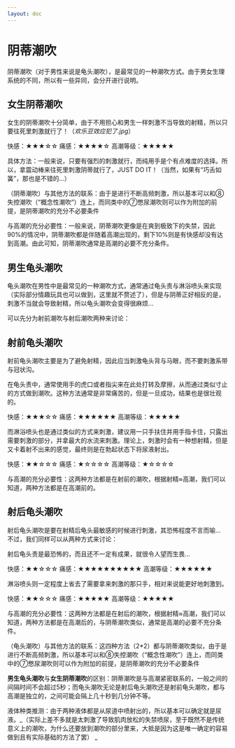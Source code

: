 ```yaml
---
layout: doc
---
```

# 阴蒂潮吹

阴蒂潮吹（对于男性来说是龟头潮吹），是最常见的一种潮吹方式。由于男女生理系统的不同，所以有一些异同，会分开进行说明。

## 女生阴蒂潮吹[​](#女生阴蒂潮吹 "女生阴蒂潮吹的直接链接")

女生的阴蒂潮吹十分简单，由于不用担心和男生一样刺激不当导致的射精，所以只要往死里刺激就行了！（*欢乐豆效应犯了.jpg*）

快感：★★★☆☆ 痛感：★★★★☆ 高潮等级：★★★★★

具体方法：一般来说，只要有强烈的刺激就行，而纯用手是个有点难度的选择。所以，拿震动棒来往死里刺激阴蒂就行了，JUST DO IT！（当然，如果有“巧舌如簧”，那也是不错的...）

（阴蒂潮吹）与其他方法的联系：由于是进行不断高频刺激，所以基本可以和⑧失控潮吹（“概念性潮吹”）连上，而同类中的⑦憋尿潮吹则可以作为附加的前提，是阴蒂潮吹的充分不必要条件

与高潮的充分必要性：一般来说，阴蒂潮吹更像是在爽到极致下的失禁，因此90%的情况中，阴蒂潮吹都是伴随着高潮出现的，剩下10%则是有快感却没有达到高潮。由此可知，阴蒂潮吹通常是高潮的必要不充分条件。

## 男生龟头潮吹[​](#男生龟头潮吹 "男生龟头潮吹的直接链接")

龟头潮吹在男性中是最常见的一种潮吹方式，通常通过龟头责与淋浴喷头来实现（实际部分情趣玩具也可以做到，这里就不赘述了），但是与阴蒂正好相反的是，刺激不当就会导致射精，所以龟头潮吹会变得很麻烦...

可以先分为射前潮吹与射后潮吹两种来讨论：

## 射前龟头潮吹[​](#射前龟头潮吹 "射前龟头潮吹的直接链接")

射前龟头潮吹主要是为了避免射精，因此应当刺激龟头背与马眼，而不要刺激系带与冠状沟。

在龟头责中，通常使用手的虎口或者指尖来在此处打转及摩擦，从而通过类似寸止的方式做到潮吹。这种方法通常是非常痛苦的，但是一旦成功，结果也是很壮观的。

快感：★★★☆☆ 痛感：★★★★★★ 高潮等级：★★★★★

而淋浴喷头也是通过类似的方式来刺激，建议用一只手扶住并用手指卡住，只露出需要刺激的部分，并拿最大的水流来刺激。理论上，刺激时会有一种想射精，但是又卡着射不出来的感觉，最终则是在勃起状态下将尿液射出。

快感：★★☆☆☆ 痛感：★☆☆☆☆ 高潮等级：★☆☆☆☆

与高潮的充分必要性：这两种方法都是在射前的潮吹，根据射精≈高潮，我们可以知道，两种方法都是在高潮前的。

## 射后龟头潮吹[​](#射后龟头潮吹 "射后龟头潮吹的直接链接")

射后龟头潮吹是要在射精后龟头最敏感的时候进行刺激，其恐怖程度不言而喻... 不过，我们同样可以从两种方式来讨论：

射后龟头责是最恐怖的，而且还不一定有成果，就很令人望而生畏...

快感：★★☆☆☆ 痛感：★★★★★★★★★★ 高潮等级：★★★★★★

淋浴喷头则一定程度上省去了需要拿来刺激的那只手，相对来说能更好地刺激到。

快感：★★☆☆☆ 痛感：★★★★★ 高潮等级：★★★★★

与高潮的充分必要性：这两种方法都是在射后的潮吹，根据射精≈高潮，我们可以知道，两种方法都是在高潮后的，与阴蒂潮吹类似，通常是高潮的必要不充分条件。

（龟头潮吹）与其他方法的联系：这四种方法（2\*2）都与阴蒂潮吹类似，由于是进行不断高频刺激，所以基本可以和⑧失控潮吹（“概念性潮吹”）连上，而同类中的⑦憋尿潮吹则可以作为附加的前提，是阴蒂潮吹的充分不必要条件

**男生龟头潮吹**与**女生阴蒂潮吹**的区别：阴蒂潮吹是与高潮紧密联系的，一般之间的间隔时间不会超过5秒；而龟头潮吹无论是射后龟头潮吹还是射前龟头潮吹，都与高潮是独立的，之间可能会隔上几十秒到几分钟不等。

液体种类推测：由于两种液体都是从尿道中喷射出的，所以基本可以确定就是尿液。\_（实际上差不多就是太刺激了导致肌肉放松的失禁喷尿，至于既然不是传统意义上的潮吹，为什么还要放到潮吹的部分里来，大抵是因为这是唯一确定的容易做到且有实际基础的方法了罢） \_
